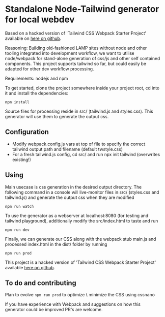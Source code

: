 # Standalone Node-Tailwind generator for local webdev

Based on a hacked version of 'Tailwind CSS Webpack Starter Project' available on <a href="https://github.com/tailwindcss/webpack-starter">here on github</a>.

Reasoning: Building old-fashioned LAMP sites without node and other tooling integrated into development workflow, we want to utilise node/webpack for stand-alone generation of css/js and other self contained components. This project supports tailwind so far, but could easily be adapted for other dev workflow processing.

Requirements: nodejs and npm

To get started, clone the project somewhere inside your project root, cd into it and install the dependencies:

```
npm install
```

Source files for processing reside in src/ (tailwind.js and styles.css). This generator will use them to generate the output css.

## Configuration

- Modify webpack.config.js vars at top of file to specify the correct tailwind output path and filename (default twstyle.css)
- For a fresh tailwind.js config, cd src/ and run npx init tailwind (overwrites existing!)

## Using

Main usecase is css generation in the desired output directory. The following command in a console will live-monitor files in src/ (styles.css and tailwind.js) and generate the output css when they  are modified

```
npm run watch

```

To use the generator as a webserver at localhost:8080 (for testing and tailwind playground), additionally modify the src/index.html to taste and run

```
npm run dev

```

Finally, we can generate our CSS along with the webpack stub main.js and processed index.html in the dist/ folder by running

```
npm run prod

```

This project is a hacked version of 'Tailwind CSS Webpack Starter Project' available <a href="https://github.com/tailwindcss/webpack-starter">here on github</a>.

## To do and contributing

Plan to evolve `npm run prod` to optimize \ minimize the CSS using cssnano

If you have experience with Webpack and suggestions on how this generator could be improved PR's are welcome.
